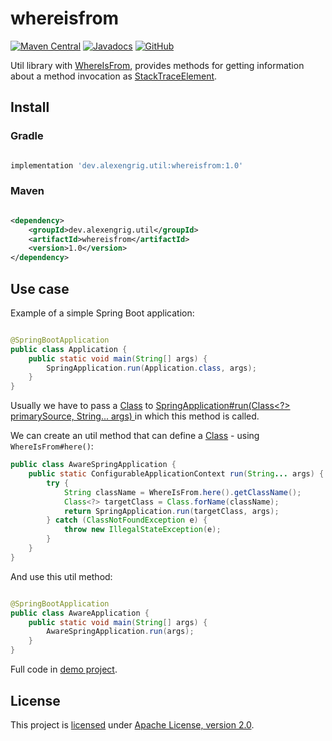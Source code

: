 # whereisfrom

[![Maven Central](https://img.shields.io/maven-central/v/dev.alexengrig.util/whereisfrom.svg?label=Maven%20Central)](https://search.maven.org/search?q=g:%22dev.alexengrig.util%22%20AND%20a:%22whereisfrom%22)
[![Javadocs](https://www.javadoc.io/badge/dev.alexengrig.util/whereisfrom.svg)](https://www.javadoc.io/doc/dev.alexengrig.util/whereisfrom)
[![GitHub](https://img.shields.io/github/license/alexengrig/whereisfrom?style=flat&&color=informational)](LICENSE)

Util library with [WhereIsFrom](src/main/java/dev/alexengrig/util/WhereIsFrom.java),
provides methods for getting information about a method invocation as
[StackTraceElement](https://docs.oracle.com/javase/8/docs/api/java/lang/StackTraceElement.html).

## Install

### Gradle

```groovy

implementation 'dev.alexengrig.util:whereisfrom:1.0'
```

### Maven

```xml

<dependency>
    <groupId>dev.alexengrig.util</groupId>
    <artifactId>whereisfrom</artifactId>
    <version>1.0</version>
</dependency>
```

## Use case

Example of a simple Spring Boot application:

```java

@SpringBootApplication
public class Application {
    public static void main(String[] args) {
        SpringApplication.run(Application.class, args);
    }
}
```

Usually we have to pass a [Class](https://docs.oracle.com/javase/8/docs/api/java/lang/Class.html) to
<a href="https://docs.spring.io/spring-boot/docs/current/api/org/springframework/boot/SpringApplication.html#run-java.lang.Class-java.lang.String...-">
SpringApplication#run(Class<?> primarySource, String... args)
</a>
in which this method is called.

We can create an util method that can define
a [Class](https://docs.oracle.com/javase/8/docs/api/java/lang/Class.html) - using `WhereIsFrom#here()`:

```java
public class AwareSpringApplication {
    public static ConfigurableApplicationContext run(String... args) {
        try {
            String className = WhereIsFrom.here().getClassName();
            Class<?> targetClass = Class.forName(className);
            return SpringApplication.run(targetClass, args);
        } catch (ClassNotFoundException e) {
            throw new IllegalStateException(e);
        }
    }
}
```

And use this util method:

```java

@SpringBootApplication
public class AwareApplication {
    public static void main(String[] args) {
        AwareSpringApplication.run(args);
    }
}
```

Full code in [demo project](/demo).

## License

This project is [licensed](LICENSE) under [Apache License, version 2.0](https://www.apache.org/licenses/LICENSE-2.0).